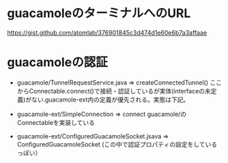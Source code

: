 # guacamoleのターミナルへのURL
https://gist.github.com/atomlab/376901845c3d474d1e60e6b7a3affaae

# guacamoleの認証
* guacamole/TunnelRequestService.java => createConnectedTunnel()
 ここからConnectable.connect()で接続・認証しているが実体(interfaceの未定義)がない.guacamole-ext内の定義が優先される。実態は下記。

* guacamole-ext/SimpleConnection => connect
 guacamole/のConnectableを実装している
* guacamole-ext/ConfiguredGuacamoleSocket.jsava => ConfiguredGuacamoleSocket (この中で認証プロパティの設定をしているっぽい）
